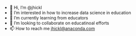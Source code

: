 - 👋 Hi, I’m @jhickl
- 👀 I’m interested in how to increase data science in education
- 🌱 I’m currently learning from educators
- 💞️ I’m looking to collaborate on educatinoal efforts 
- 📫 How to reach me jhickl@anaconda.com

<!---
jhickl/jhickl is a ✨ special ✨ repository because its `README.md` (this file) appears on your GitHub profile.
You can click the Preview link to take a look at your changes.
--->

